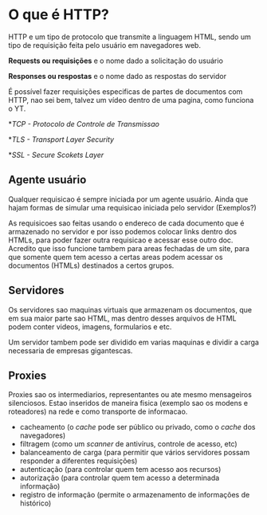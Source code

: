 # O que é HTTP?

HTTP e um tipo de protocolo que transmite a linguagem HTML, sendo um tipo de requisição feita pelo usuário em navegadores web.

**Requests ou requisições** e o nome dado a solicitação do usuário

**Responses ou respostas** e o nome dado as respostas do servidor

É possível fazer requisições especificas de partes de documentos com HTTP, nao sei bem, talvez um vídeo dentro de uma pagina, como funciona o YT.

**TCP - Protocolo de Controle de Transmissao*

**TLS - Transport Layer Security* 

**SSL - Secure Scokets Layer*

## Agente usuário

Qualquer requisicao é sempre iniciada por um agente usuário. Ainda que hajam formas de simular uma requisicao iniciada pelo servidor (Exemplos?)

As requisicoes sao feitas usando o endereco de cada documento que é armazenado no servidor e por isso podemos colocar links dentro dos HTMLs, para poder fazer outra requisicao e acessar esse outro doc. Acredito que isso funcione tambem para areas fechadas de um site, para que somente quem tem acesso a certas areas podem acessar os documentos (HTMLs) destinados a certos grupos.

## Servidores

Os servidores sao maquinas virtuais que armazenam os documentos, que em sua maior parte sao HTML, mas dentro desses arquivos de HTML podem conter videos, imagens, formularios e etc.

Um servidor tambem pode ser dividido em varias maquinas e dividir a carga necessaria de empresas gigantescas.

## Proxies

Proxies sao os intermediarios, representantes ou ate mesmo mensageiros silenciosos. Estao inseridos de maneira fisica (exemplo sao os modens e roteadores) na rede e como transporte de informacao.

- cacheamento (o *cache* pode ser público ou privado, como o *cache* dos navegadores)
- filtragem (como um *scanner* de antivírus, controle de acesso, etc)
- balanceamento de carga (para permitir que vários servidores possam responder a diferentes requisições)
- autenticação (para controlar quem tem acesso aos recursos)
- autorização (para controlar quem tem acesso a determinada informação)
- registro de informação (permite o armazenamento de informações de histórico)